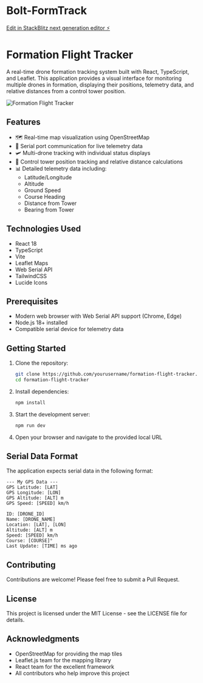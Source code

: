 # Bolt-FormTrack

[Edit in StackBlitz next generation editor ⚡️](https://stackblitz.com/~/github.com/katzworld/Bolt-FormTrack)

# Formation Flight Tracker

A real-time drone formation tracking system built with React, TypeScript, and Leaflet. This application provides a visual interface for monitoring multiple drones in formation, displaying their positions, telemetry data, and relative distances from a control tower position.

![Formation Flight Tracker](https://images.pexels.com/photos/442587/pexels-photo-442587.jpeg?auto=compress&cs=tinysrgb&w=1260&h=750&dpr=2)

## Features

- 🗺️ Real-time map visualization using OpenStreetMap
- 📡 Serial port communication for live telemetry data
- 🛩️ Multi-drone tracking with individual status displays
- 🗼 Control tower position tracking and relative distance calculations
- 📊 Detailed telemetry data including:
  - Latitude/Longitude
  - Altitude
  - Ground Speed
  - Course Heading
  - Distance from Tower
  - Bearing from Tower

## Technologies Used

- React 18
- TypeScript
- Vite
- Leaflet Maps
- Web Serial API
- TailwindCSS
- Lucide Icons

## Prerequisites

- Modern web browser with Web Serial API support (Chrome, Edge)
- Node.js 18+ installed
- Compatible serial device for telemetry data

## Getting Started

1. Clone the repository:
   ```bash
   git clone https://github.com/yourusername/formation-flight-tracker.git
   cd formation-flight-tracker
   ```

2. Install dependencies:
   ```bash
   npm install
   ```

3. Start the development server:
   ```bash
   npm run dev
   ```

4. Open your browser and navigate to the provided local URL

## Serial Data Format

The application expects serial data in the following format:

```
--- My GPS Data ---
GPS Latitude: [LAT]
GPS Longitude: [LON]
GPS Altitude: [ALT] m
GPS Speed: [SPEED] km/h

ID: [DRONE_ID]
Name: [DRONE_NAME]
Location: [LAT], [LON]
Altitude: [ALT] m
Speed: [SPEED] km/h
Course: [COURSE]°
Last Update: [TIME] ms ago
```

## Contributing

Contributions are welcome! Please feel free to submit a Pull Request.

## License

This project is licensed under the MIT License - see the LICENSE file for details.

## Acknowledgments

- OpenStreetMap for providing the map tiles
- Leaflet.js team for the mapping library
- React team for the excellent framework
- All contributors who help improve this project
